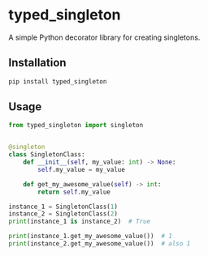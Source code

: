 # typed_singleton

A simple Python decorator library for creating singletons.

## Installation

```bash
pip install typed_singleton
```

## Usage

```python
from typed_singleton import singleton


@singleton
class SingletonClass:
    def __init__(self, my_value: int) -> None:
        self.my_value = my_value

    def get_my_awesome_value(self) -> int:
        return self.my_value

instance_1 = SingletonClass(1)
instance_2 = SingletonClass(2)
print(instance_1 is instance_2)  # True

print(instance_1.get_my_awesome_value())  # 1
print(instance_2.get_my_awesome_value())  # also 1
```
